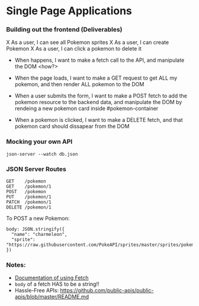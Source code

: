 # Single Page Applications

### Building out the frontend (Deliverables)
X As a user, I can see all Pokemon sprites
X As a user, I can create Pokemon
X As a user, I can click a pokemon to delete it






- When <some event> happens, I want to make a <what kind of> fetch call to the API, and manipulate the DOM <how?>

- When the page loads, I want to make a GET request to get ALL my pokemon, and then render ALL pokemon to the DOM
- When a user submits the form, I want to make a POST fetch to add the pokemon resource to the backend data, and manipulate the DOM by rendeing a new pokemon card inside #pokemon-container
- When a pokemon is clicked, I want to make a DELETE fetch, and that pokemon card should dissapear from the DOM


### Mocking your own API
```
json-server --watch db.json
```

### JSON Server Routes
```
GET    /pokemon
GET    /pokemon/1
POST   /pokemon
PUT    /pokemon/1
PATCH  /pokemon/1
DELETE /pokemon/1
```
To POST a new Pokemon:
```
body: JSON.stringify({
  "name": "charmeleon",
  "sprite": "https://raw.githubusercontent.com/PokeAPI/sprites/master/sprites/pokemon/5.png"
})
```

### Notes:
- [Documentation of using Fetch](https://developer.mozilla.org/en-US/docs/Web/API/Fetch_API/Using_Fetch)
- `body` of a fetch HAS to be a string!!
- Hassle-Free APIs: https://github.com/public-apis/public-apis/blob/master/README.md
